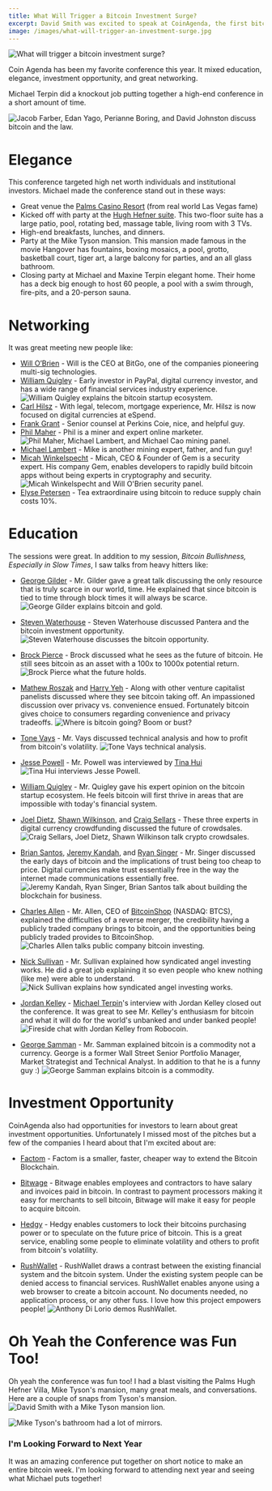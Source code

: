 ```yaml
---
title: What Will Trigger a Bitcoin Investment Surge?
excerpt: David Smith was excited to speak at CoinAgenda, the first bitcoin conference targeting investors.
image: /images/what-will-trigger-an-investment-surge.jpg 
---
```


![What will trigger a bitcoin investment surge?](/images/what-will-trigger-an-investment-surge.jpg "What will trigger a bitcoin investment surge?")

Coin Agenda has been my favorite conference this year. It mixed education, elegance, investment opportunity, and great networking. 

Michael Terpin did a knockout job putting together a high-end conference in a short amount of time. 

![Jacob Farber, Edan Yago, Perianne Boring, and David Johnston discuss bitcoin and the law.](/images/jacob-farber-edan-yago-perianne-boring-david-johnston-bitcoin-and-the-law.jpg "Jacob Farber, Edan Yago, Perianne Boring, and David Johnston discuss bitcoin and the law.")

# Elegance 
This conference targeted high net worth individuals and institutional investors. Michael made the conference stand out in these ways:

* Great venue the [Palms Casino Resort](http://en.wikipedia.org/wiki/Palms_Casino_Resort) (from real world Las Vegas fame)
* Kicked off with party at the [Hugh Hefner suite](http://interesting-hotel.blogspot.com/2012/02/hugh-hefner-sky-villa-palms-casino.html). This two-floor suite has a large patio, pool, rotating bed, massage table, living room with 3 TVs. 
* High-end breakfasts, lunches, and dinners.
* Party at the Mike Tyson mansion. This mansion made famous in the movie Hangover has fountains, boxing mosaics, a pool, grotto, basketball court, tiger art, a large balcony for parties, and an all glass bathroom. 
* Closing party at Michael and Maxine Terpin elegant home. Their home has a deck big enough to host 60 people, a pool with a swim through, fire-pits, and a 20-person sauna. 

# Networking
It was great meeting new people like:

* [Will O’Brien](https://twitter.com/willobrien) - Will is the CEO at BitGo, one of the companies pioneering multi-sig technologies.
* [William Quigley](https://twitter.com/quigleyreport) - Early investor in PayPal, digital currency investor, and has a wide range of financial services industry experience.
 ![William Quigley explains the bitcoin startup ecosystem.](/images/william-quigley-the-bitcoin-startup-ecosystem.jpg "William Quigley explains the bitcoin startup ecosystem.")
* [Carl Hilsz](https://www.linkedin.com/in/carlhilsz) - With legal, telecom, mortgage experience, Mr. Hilsz is now focused on digital currencies at eSpend.
* [Frank Grant](https://angel.co/frank-grant) - Senior counsel at Perkins Coie, nice, and helpful guy.
* [Phil Maher](https://twitter.com/COdomainnames) - Phil is a miner and expert online marketer.
 ![Phil Maher, Michael Lambert, and Michael Cao mining panel.](/images/phil-maher-michael-lambert-michael-cao-mining-panel.jpg "Phil Maher, Michael Lambert, and Michael Cao mining panel.")
* [Michael Lambert](https://www.linkedin.com/in/mikelambertchicago) - Mike is another mining expert, father, and fun guy!
* [Micah Winkelspecht](https://twitter.com/winkelspecht) - Micah, CEO & Founder of Gem is a security expert. His company Gem, enables developers to rapidly build bitcoin apps without being experts in cryptography and security.
 ![Micah Winkelspecht and Will O'Brien security panel.](/images/micah-winkelspecht-will-obrien-security-panel.jpg "Micah Winkelspecht and Will O'Brien security panel.")
* [Elyse Petersen](https://twitter.com/peaceelyse) - Tea extraordinaire using bitcoin to reduce supply chain costs 10%.

# Education

The sessions were great. In addition to my session, *Bitcoin Bullishness, Especially in Slow Times*, I saw talks from heavy hitters like:

* [George Gilder](http://en.wikipedia.org/wiki/George_Gilder) - Mr. Gilder gave a great talk discussing the only resource that is truly scarce in our world, time. He explained that since bitcoin is tied to time through block times it will always be scarce.
 ![George Gilder explains bitcoin and gold.](/images/george-gilder-bitcoin-and-gold.jpg "George Gilder explains bitcoin and gold.")

* [Steven Waterhouse](https://twitter.com/waterhousephd) - Steven Waterhouse discussed Pantera and the bitcoin investment opportunity.
![Steven Waterhouse discusses the bitcoin opportunity.](/images/steven-waterhouse-discusses-the-bitcoin-opportunity.jpg "Steven Waterhouse discusses the bitcoin opportunity.")

* [Brock Pierce](https://twitter.com/brockpierce) - Brock discussed what he sees as the future of bitcoin. He still sees bitcoin as an asset with a 100x to 1000x potential return.
 ![Brock Pierce what the future holds.](/images/brock-pierce-what-the-future-holds.jpg "Brock Pierce what the future holds.")

* [Mathew Roszak](https://twitter.com/MatthewRoszak) and [Harry Yeh](https://twitter.com/harryyeh) - Along with other venture capitalist panelists discussed where they see bitcoin taking off. An impassioned discussion over privacy vs. convenience ensued. Fortunately bitcoin gives choice to consumers regarding convenience and privacy tradeoffs.
 ![Where is bitcoin going? Boom or bust?](/images/where-is-bitcoin-going-boom-or-bust.jpg "Where is bitcoin going? Boom or bust?")

* [Tone Vays](https://twitter.com/Tone_LLT) - Mr. Vays discussed technical analysis and how to profit from bitcoin's volatility.
 ![Tone Vays technical analysis.](/images/tone-vays-technical-analysis.jpg "Tone Vays technical analysis.")

* [Jesse Powell](https://twitter.com/jespow) - Mr. Powell was interviewed by [Tina Hui](https://twitter.com/TinaHui)
 ![Tina Hui interviews Jesse Powell.](/images/tina-hui-interviews-jesse-powell.jpg "Tina Hui interviews Jesse Powell.")

* [William Quigley](https://twitter.com/quigleyreport) - Mr. Quigley gave his expert opinion on the bitcoin startup ecosystem. He feels bitcoin will first thrive in areas that are impossible with today's financial system.

* [Joel Dietz](https://twitter.com/fractastical), [Shawn Wilkinson](https://twitter.com/super3), and [Craig Sellars](https://www.linkedin.com/in/craigcsellars) - These three experts in digital currency crowdfunding discussed the future of crowdsales.
 ![Craig Sellars, Joel Dietz, Shawn Wilkinson talk crypto crowdsales.](/images/craig-sellars-joel-dietz-shawn-wilkinson-crypto-crowdsales.jpg "Craig Sellars, Joel Dietz, Shawn Wilkinson talk crypto crowdsales.")

* [Brian Santos](https://twitter.com/BrianSantoshi), [Jeremy Kandah](https://twitter.com/jkandah), and [Ryan Singer](https://twitter.com/Ryan_Singer) - Mr. Singer discussed the early days of bitcoin and the implications of trust being too cheap to price. Digital currencies make trust essentially free in the way the internet made communications essentially free.
 ![Jeremy Kandah, Ryan Singer, Brian Santos talk about building the blockchain for business.](/images/jeremy-kandah-ryan-singer-brian-santos-building-the-blockchain-for-business.jpg "Jeremy Kandah, Ryan Singer, Brian Santos talk about building the blockchain for business.")

* [Charles Allen](http://investors.btcs.com/#team) - Mr. Allen, CEO of [BitcoinShop](http://www.bitcoinshop.us/) (NASDAQ: BTCS), explained the difficulties of a reverse merger, the credibility having a publicly traded company brings to bitcoin, and the opportunities being publicly traded provides to BitcoinShop. 
 ![Charles Allen talks public company bitcoin investing.](/images/charles-allen-public-company-bitcoin-investing.jpg "Charles Allen talks public company bitcoin investing.")

* [Nick Sullivan](https://twitter.com/gorillamania) - Mr. Sullivan explained how syndicated angel investing works. He did a great job explaining it so even people who knew nothing (like me) were able to understand.
 ![Nick Sullivan explains how syndicated angel investing works.](/images/nick-sullivan-how-syndicated-angel-investing-works.jpg "Nick Sullivan explains how syndicated angel investing works.")

* [Jordan Kelley](https://twitter.com/jordankelley) - [Michael Terpin](https://twitter.com/michaelterpin)'s interview with Jordan Kelley closed out the conference. It was great to see Mr. Kelley's enthusiasm for bitcoin and what it will do for the world's unbanked and under banked people!
 ![Fireside chat with Jordan Kelley from Robocoin.](/images/jordan-kelley-robocoin.jpg "Fireside chat with Jordan Kelley from Robocoin.")

* [George Samman](https://twitter.com/sammantic) - Mr. Samman explained bitcoin is a commodity not a currency. George is a former Wall Street Senior Portfolio Manager, Market Strategist and Technical Analyst. In addition to that he is a funny guy :)
 ![George Samman explains bitcoin is a commodity.](/images/george-samman-bitcoin-is-a-commodity.jpg "George Samman explains bitcoin is a commodity.")

# Investment Opportunity
CoinAgenda also had opportunities for investors to learn about great investment opportunities. Unfortunately I missed most of the pitches but a few of the companies I heard about that I'm excited about are:

* [Factom](http://www.factom.org/) - Factom is a smaller, faster, cheaper way to extend the Bitcoin Blockchain.

* [Bitwage](https://www.bitwage.co/) - Bitwage enables employees and contractors to have salary and invoices paid in bitcoin. In contrast to payment processors making it easy for merchants to sell bitcoin, Bitwage will make it easy for people to acquire bitcoin.

* [Hedgy](http://hedgy.co/) - Hedgy enables customers to lock their bitcoins purchasing power or to speculate on the future price of bitcoin. This is a great service, enabling some people to eliminate volatility and others to profit from bitcoin's volatility.

* [RushWallet](https://rushwallet.com/) -  RushWallet draws a contrast between the existing financial system and the bitcoin system. Under the existing system people can be denied access to financial services. RushWallet enables anyone using a web browser to create a bitcoin account. No documents needed, no application process, or any other fuss. I love how this project empowers people!
 ![Anthony Di Lorio demos RushWallet.](/images/anthony-di-lorio-rushwallet.jpg "Anthony Di Lorio demos RushWallet.")
 
# Oh Yeah the Conference was Fun Too!

Oh yeah the conference was fun too! I had a blast visiting the Palms Hugh Hefner Villa, Mike Tyson's mansion, many great meals, and conversations.
Here are a couple of snaps from Tyson's mansion.
![David Smith with a Mike Tyson mansion lion.](/images/mike-tyson-mansion-lion.jpg "David Smith with a Mike Tyson mansion lion.")

![Mike Tyson's bathroom had a lot of mirrors.](/images/mike-tyson-mansion-bathroom-mirrors.jpg "Mike Tyson's bathroom had a lot of mirrors.")

### I'm Looking Forward to Next Year
It was an amazing conference put together on short notice to make an entire bitcoin week. I'm looking forward to attending next year and seeing what Michael puts together!
